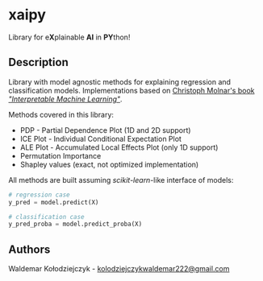 # xaipy
Library for e**X**plainable **AI** in **PY**thon!

## Description
Library with model agnostic methods for explaining regression and classification models. Implementations based on 
[Christoph Molnar's book *"Interpretable Machine Learning"*](https://christophm.github.io/interpretable-ml-book).

Methods covered in this library:
* PDP - Partial Dependence Plot (1D and 2D support)
* ICE Plot - Individual Conditional Expectation Plot
* ALE Plot - Accumulated Local Effects Plot (only 1D support)
* Permutation Importance
* Shapley values (exact, not optimized implementation)

All methods are built assuming *scikit-learn*-like interface of models:
```python
# regression case
y_pred = model.predict(X)

# classification case
y_pred_proba = model.predict_proba(X)
```

## Authors
Waldemar Kołodziejczyk - kolodziejczykwaldemar222@gmail.com